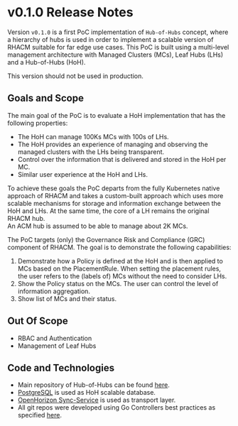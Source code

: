 v0.1.0 Release Notes
====================

Version `v0.1.0` is a first PoC implementation of `Hub-of-Hubs` concept, where a hierarchy of hubs is used in order to implement a scalable version of RHACM suitable for far edge use cases.
This PoC is built using a multi-level management architecture with Managed Clusters (MCs), Leaf Hubs (LHs) and a Hub-of-Hubs (HoH).

This version should not be used in production.

Goals and Scope
---------------

The main goal of the PoC is to evaluate a HoH implementation that has the following properties:

* The HoH can manage 100Ks MCs with 100s of LHs.
* The HoH provides an experience of managing and observing the managed clusters with the LHs being transparent.
* Control over the information that is delivered and stored in the HoH per MC.
* Similar user experience at the HoH and LHs.

To achieve these goals the PoC departs from the fully Kubernetes native approach of RHACM and takes a custom-built 
approach which uses more scalable mechanisms for storage and information exchange between the HoH and LHs. 
At the same time, the core of a LH remains the original RHACM hub.  
An ACM hub is assumed to be able to manage about 2K MCs.

The PoC targets (only) the Governance Risk and Compliance (GRC) component of RHACM. 
The goal is to demonstrate the following capabilities:

1. Demonstrate how a Policy is defined at the HoH and is then applied to MCs based on the PlacementRule. When setting the placement rules, the user refers to the (labels of) MCs without the need to consider LHs.
1. Show the Policy status on the MCs. The user can control the level of information aggregation.
1. Show list of MCs and their status.

Out Of Scope
------------

* RBAC and Authentication
* Management of Leaf Hubs

Code and Technologies
---------------------
* Main repository of Hub-of-Hubs can be found [here](https://github.com/stolostron/multicluster-globalhub).
* [PostgreSQL](https://www.postgresql.org/) is used as HoH scalable database.
* [OpenHorizon Sync-Service](https://github.com/open-horizon/edge-sync-service) is used as transport layer.
* All git repos were developed using Go Controllers best practices as specified [here](https://github.com/stolostron/multicluster-globalhub/blob/main/development.md).
